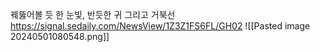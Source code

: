 꿰뚫어볼 듯 한 눈빛, 반듯한 귀 그리고 거북선
https://signal.sedaily.com/NewsView/1Z3Z1FS6FL/GH02
![[Pasted image 20240501080548.png]]

